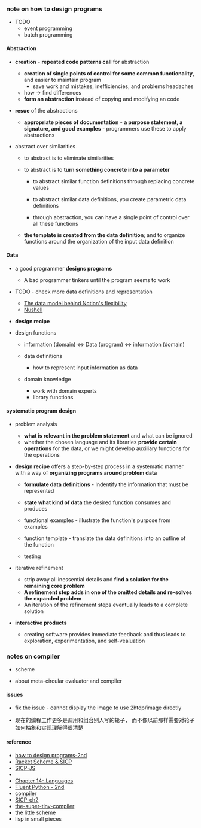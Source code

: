 
### note on how to design programs 

* TODO  
    - event programming  
    - batch programming   


#### Abstraction  
* **creation** - **repeated code patterns call** for abstraction  
    - **creation of single points of control for some common functionality**, and easier to maintain program
        +  save work and mistakes, inefficiencies, and problems headaches  
    - how -> find differences 
    - **form an abstraction** instead of copying and modifying an code  

* **resue** of the abstractions   
    - **appropriate pieces of documentation** - **a purpose statement, a signature, and good examples** - programmers use these to apply abstractions  


* abstract over similarities  
    - to abstract is to eliminate similarities  

    - to abstract is to **turn something concrete into a parameter**  
        + to abstract similar function definitions through replacing concrete values 
        + to abstract similar data definitions, you create parametric data definitions  

        +   through abstraction, you can have a single point of control over all these functions  
    
    -  **the template is created from the data definition**; 
    and to organize functions around the organization of the input data definition    



#### Data  
* a good programmer **designs programs**  
    - A bad programmer tinkers until the program seems to work  

*  TODO  - check more data definitions and representation 
    - [The data model behind Notion's flexibility](https://www.notion.so/blog/data-model-behind-notion)
    - [Nushell](https://www.nushell.sh/blog/2019-08-23-introducing-nushell.html)


* **design recipe**  

* design functions  
    - information (domain)  <=>  Data  (program)  <=> information (domain)

    - data definitions  
        + how to represent input information as data  

    - domain knowledge  
        + work with domain experts 
        + library functions  

#### systematic program design  
* problem analysis 
    - **what is relevant in the problem statement** and what can be ignored 
    - whether the chosen language and its libraries **provide certain operations** for the data, or we might develop auxiliary functions for the operations


* **design recipe**  offers a step-by-step process  in a systematic manner  
  with a way of **organizing programs around problem data**  
    - **formulate data definitions** - Indentify the information that must be represented  
    - **state what kind of data** the desired function consumes and produces  
    
    - functional examples - illustrate the function's purpose from examples  
    
    - function template - translate the data definitions into an outline of the function  
    
    - testing

* iterative refinement  
    - strip away all inessential details and **find a solution for  the remaining core problem**   
    - **A refinement step adds in one of the omitted details and re-solves the expanded problem**  
    - An iteration of the refinement steps eventually leads to a complete solution  


* **interactive products** 
    - creating software provides immediate feedback and  thus leads to exploration,
experimentation, and self-vealuation


### notes on compiler  
* scheme 
  
* about meta-circular evaluator and compiler 


#### issues    
* fix the issue - cannot display the image to use 2htdp/image directly 

* 现在的编程工作更多是调用和组合别人写的轮子，
而不像以前那样需要对轮子如何抽象和实现理解得很清楚  

#### reference
* [how to design programs-2nd](https://htdp.org/2018-01-06/Book/index.html) 
* [Racket Scheme & SICP](https://news.ycombinator.com/item?id=25442005)
* [SICP-JS](http://sarabander.github.io/sicp/html/index.xhtml) 
* [](https://sourceacademy.org/sicpjs/index) 
* [Chapter 14- Languages](http://www.catb.org/~esr/writings/taoup/html/ch14s04.html#c_lang)
* [Fluent Python - 2nd](https://learning-oreilly-com.easyaccess1.lib.cuhk.edu.hk/library/view/fluent-python-2nd/9781492056348/?ar=)
* [compiler](http://composingprograms.com/pages/31-introduction.html#programming-languages) 
* [SICP-ch2](http://sarabander.github.io/sicp/html/Chapter-2.xhtml#Chapter-2)
* [the-super-tiny-compiler](https://github.com/jamiebuilds/the-super-tiny-compiler)
* the little scheme  
* lisp in small pieces 